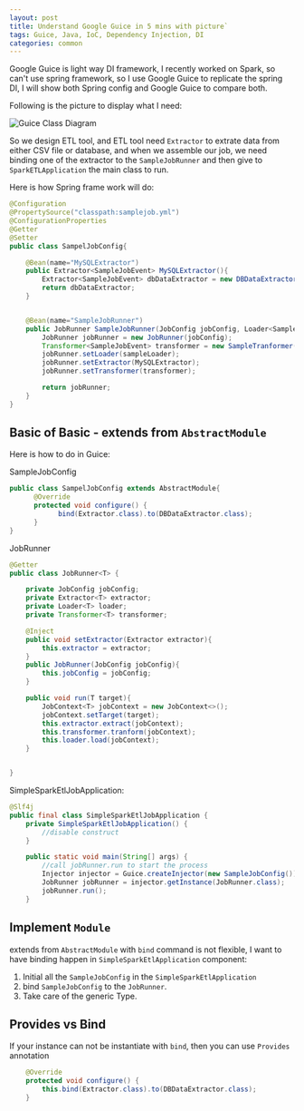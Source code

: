 ```yaml
---
layout: post
title: Understand Google Guice in 5 mins with picture`
tags: Guice, Java, IoC, Dependency Injection, DI 
categories: common
---
```


Google Guice is light way DI framework, I recently worked on Spark, so can't use spring framework, so I use Google Guice to replicate the spring DI, I will show both Spring config and Google Guice to compare both.

Following is the picture to display what I need:

![Guice Class Diagram](https://r0ngsh3n.github.io/static/img/1125/guice-class-diagram.png)

So we design ETL tool, and ETL tool need `Extractor` to extrate data from either CSV file or database, and when we assemble our job, we need binding one of the extractor to the `SampleJobRunner` and then give to `SparkETLApplication` the main class to run.

Here is how Spring frame work will do:

~~~java
@Configuration
@PropertySource("classpath:samplejob.yml")
@ConfigurationProperties
@Getter
@Setter
public class SampelJobConfig{

    @Bean(name="MySQLExtractor")
    public Extractor<SampleJobEvent> MySQLExtractor(){
        Extractor<SampleJobEvent> dbDataExtractor = new DBDataExtractor();
        return dbDataExtractor;
    }


    @Bean(name="SampleJobRunner")
    public JobRunner SampleJobRunner(JobConfig jobConfig, Loader<SampleJobEvent> sampleLoader, Extractor<SampleJobEvent> MySQLExtractor){
        JobRunner jobRunner = new JobRunner(jobConfig);
        Transformer<SampleJobEvent> transformer = new SampleTranformer();
        jobRunner.setLoader(sampleLoader);
        jobRunner.setExtractor(MySQLExtractor);
        jobRunner.setTransformer(transformer);

        return jobRunner;
    }
}
~~~

## Basic of Basic - extends from `AbstractModule`

Here is how to do in Guice:

SampleJobConfig

~~~java
public class SampelJobConfig extends AbstractModule{
      @Override
      protected void configure() {
            bind(Extractor.class).to(DBDataExtractor.class);
      }
}
~~~

JobRunner

~~~java
@Getter
public class JobRunner<T> {

    private JobConfig jobConfig;
    private Extractor<T> extractor;
    private Loader<T> loader;
    private Transformer<T> transformer;

    @Inject
    public void setExtractor(Extractor extractor){
        this.extractor = extractor;
    }
    public JobRunner(JobConfig jobConfig){
        this.jobConfig = jobConfig;
    }

    public void run(T target){
        JobContext<T> jobContext = new JobContext<>();
        jobContext.setTarget(target);
        this.extractor.extract(jobContext);
        this.transformer.tranform(jobContext);
        this.loader.load(jobContext);
    }


}
~~~

SimpleSparkEtlJobApplication:

~~~java
@Slf4j
public final class SimpleSparkEtlJobApplication {
    private SimpleSparkEtlJobApplication() {
        //disable construct
    }

    public static void main(String[] args) {
        //call jobRunner.run to start the process
        Injector injector = Guice.createInjector(new SampleJobConfig());
        JobRunner jobRunner = injector.getInstance(JobRunner.class);
        jobRunner.run();
    }
~~~

## Implement `Module`

extends from `AbstractModule` with `bind` command is not flexible, I want to have binding happen in `SimpleSparkEtlApplication` component:

1. Initial all the `SampleJobConfig` in the `SimpleSparkEtlApplication`
2. bind `SampleJobConfig` to the `JobRunner`.
3. Take care of the generic Type.

## Provides vs Bind

If your instance can not be instantiate with `bind`, then you can use `Provides` annotation 

~~~java
    @Override
    protected void configure() {
        this.bind(Extractor.class).to(DBDataExtractor.class);
    }
~~~
